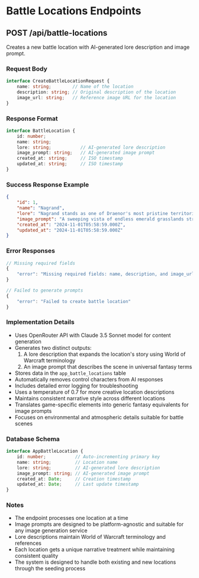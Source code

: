 # Battle Locations Endpoints

## POST /api/battle-locations

Creates a new battle location with AI-generated lore description and image prompt.

### Request Body

```typescript
interface CreateBattleLocationRequest {
    name: string;        // Name of the location
    description: string; // Original description of the location
    image_url: string;   // Reference image URL for the location
}
```

### Response Format

```typescript
interface BattleLocation {
    id: number;
    name: string;
    lore: string;           // AI-generated lore description
    image_prompt: string;   // AI-generated image prompt
    created_at: string;     // ISO timestamp
    updated_at: string;     // ISO timestamp
}
```

### Success Response Example

```json
{
    "id": 1,
    "name": "Nagrand",
    "lore": "Nagrand stands as one of Draenor's most pristine territories, a vast expanse of rolling emerald plains and floating islands suspended by ancient shamanistic magic. The land pulses with primal energy from its towering crystalline spires to the sacred ancestral grounds where the elements themselves whisper ancient secrets...",
    "image_prompt": "A sweeping vista of endless emerald grasslands stretches to the horizon, punctuated by impossible floating islands suspended in the azure sky. Massive stone rings and crystalline formations emerge from the rolling hills while waterfalls cascade from the floating landmasses above...",
    "created_at": "2024-11-01T05:58:59.000Z",
    "updated_at": "2024-11-01T05:58:59.000Z"
}
```

### Error Responses

```typescript
// Missing required fields
{
    "error": "Missing required fields: name, description, and image_url are required"
}

// Failed to generate prompts
{
    "error": "Failed to create battle location"
}
```

### Implementation Details

- Uses OpenRouter API with Claude 3.5 Sonnet model for content generation
- Generates two distinct outputs:
  1. A lore description that expands the location's story using World of Warcraft terminology
  2. An image prompt that describes the scene in universal fantasy terms
- Stores data in the `app_battle_locations` table
- Automatically removes control characters from AI responses
- Includes detailed error logging for troubleshooting
- Uses a temperature of 0.7 for more creative location descriptions
- Maintains consistent narrative style across different locations
- Translates game-specific elements into generic fantasy equivalents for image prompts
- Focuses on environmental and atmospheric details suitable for battle scenes

### Database Schema

```typescript
interface AppBattleLocation {
    id: number;           // Auto-incrementing primary key
    name: string;         // Location name
    lore: string;         // AI-generated lore description
    image_prompt: string; // AI-generated image prompt
    created_at: Date;     // Creation timestamp
    updated_at: Date;     // Last update timestamp
}
```

### Notes

- The endpoint processes one location at a time
- Image prompts are designed to be platform-agnostic and suitable for any image generation service
- Lore descriptions maintain World of Warcraft terminology and references
- Each location gets a unique narrative treatment while maintaining consistent quality
- The system is designed to handle both existing and new locations through the seeding process
